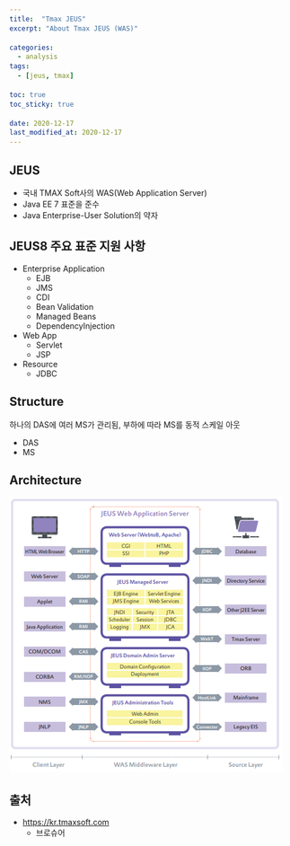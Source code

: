 ```yaml
---
title:  "Tmax JEUS"
excerpt: "About Tmax JEUS (WAS)"

categories:
  - analysis
tags:
  - [jeus, tmax]

toc: true
toc_sticky: true
 
date: 2020-12-17
last_modified_at: 2020-12-17
---
```

## JEUS
- 국내 TMAX Soft사의 WAS(Web Application Server)
- Java EE 7 표준을 준수
- Java Enterprise-User Solution의 약자

## JEUS8 주요 표준 지원 사항
- Enterprise Application
    - EJB
    - JMS
    - CDI
    - Bean Validation
    - Managed Beans
    - DependencyInjection
- Web App
    - Servlet
    - JSP
- Resource
    - JDBC

## Structure
하나의 DAS에 여러 MS가 관리됨, 부하에 따라 MS를 동적 스케일 아웃
- DAS
- MS

## Architecture
![jeus-architecture](/assets/img/products/2020-12-19-21-57-25.png)

## 출처
- https://kr.tmaxsoft.com
    - 브로슈어